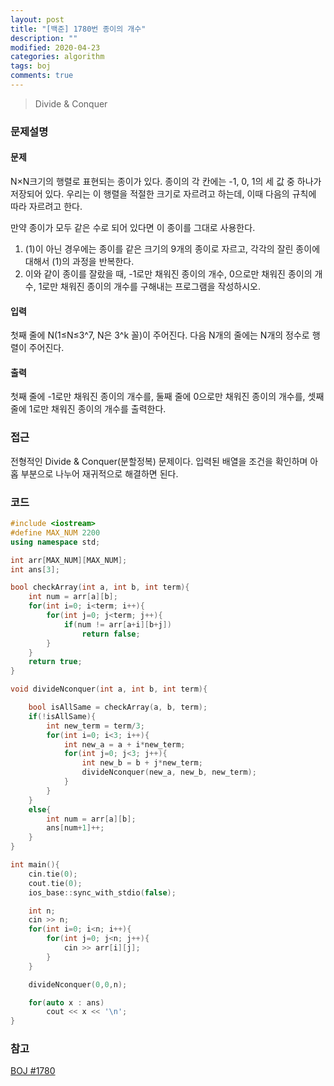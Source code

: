```yaml
---
layout: post
title: "[백준] 1780번 종이의 개수"
description: ""
modified: 2020-04-23
categories: algorithm
tags: boj
comments: true
---
```


> Divide & Conquer

### 문제설명

#### 문제
N×N크기의 행렬로 표현되는 종이가 있다. 종이의 각 칸에는 -1, 0, 1의 세 값 중 하나가 저장되어 있다. 우리는 이 행렬을 적절한 크기로 자르려고 하는데, 이때 다음의 규칙에 따라 자르려고 한다.

만약 종이가 모두 같은 수로 되어 있다면 이 종이를 그대로 사용한다.
1. (1)이 아닌 경우에는 종이를 같은 크기의 9개의 종이로 자르고, 각각의 잘린 종이에 대해서 (1)의 과정을 반복한다.
2. 이와 같이 종이를 잘랐을 때, -1로만 채워진 종이의 개수, 0으로만 채워진 종이의 개수, 1로만 채워진 종이의 개수를 구해내는 프로그램을 작성하시오.

#### 입력
첫째 줄에 N(1≤N≤3^7, N은 3^k 꼴)이 주어진다. 다음 N개의 줄에는 N개의 정수로 행렬이 주어진다.

#### 출력
첫째 줄에 -1로만 채워진 종이의 개수를, 둘째 줄에 0으로만 채워진 종이의 개수를, 셋째 줄에 1로만 채워진 종이의 개수를 출력한다.

### 접근
전형적인 Divide & Conquer(분할정복) 문제이다. 입력된 배열을 조건을 확인하며 아홉 부분으로 나누어 재귀적으로 해결하면 된다.

### 코드
```cpp
#include <iostream>
#define MAX_NUM 2200
using namespace std;

int arr[MAX_NUM][MAX_NUM];
int ans[3];

bool checkArray(int a, int b, int term){
    int num = arr[a][b];
    for(int i=0; i<term; i++){
        for(int j=0; j<term; j++){
            if(num != arr[a+i][b+j])
                return false;
        }
    }
    return true;
}

void divideNconquer(int a, int b, int term){

    bool isAllSame = checkArray(a, b, term);
    if(!isAllSame){
        int new_term = term/3;
        for(int i=0; i<3; i++){
            int new_a = a + i*new_term;
            for(int j=0; j<3; j++){
                int new_b = b + j*new_term;
                divideNconquer(new_a, new_b, new_term);
            }
        }
    }
    else{
        int num = arr[a][b];
        ans[num+1]++;
    }
}

int main(){
    cin.tie(0);
    cout.tie(0);
    ios_base::sync_with_stdio(false);

    int n;
    cin >> n;
    for(int i=0; i<n; i++){
        for(int j=0; j<n; j++){
            cin >> arr[i][j];
        }
    }

    divideNconquer(0,0,n);

    for(auto x : ans)
        cout << x << '\n';
}
```

### 참고
[BOJ #1780](https://www.acmicpc.net/problem/1780)  